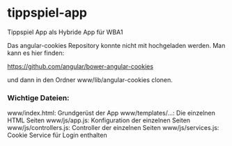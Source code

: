 # tippspiel-app
Tippspiel App als Hybride App für WBA1

Das angular-cookies Repository konnte nicht mit hochgeladen werden. Man kann es hier finden:

https://github.com/angular/bower-angular-cookies

und dann in den Ordner www/lib/angular-cookies clonen.

### Wichtige Dateien:

www/index.html: Grundgerüst der App
www/templates/...: Die einzelnen HTML Seiten
www/js/app.js: Konfiguration der einzelnen Seiten
www/js/controllers.js: Controller der einzelnen Seiten
www/js/services.js: Cookie Service für Login enthalten 
